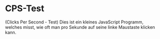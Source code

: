 # CPS-Test

(Clicks Per Second - Test)
Dies ist ein kleines JavaScript Programm, welches misst, wie oft man pro Sekunde auf seine linke Maustaste klicken kann.
